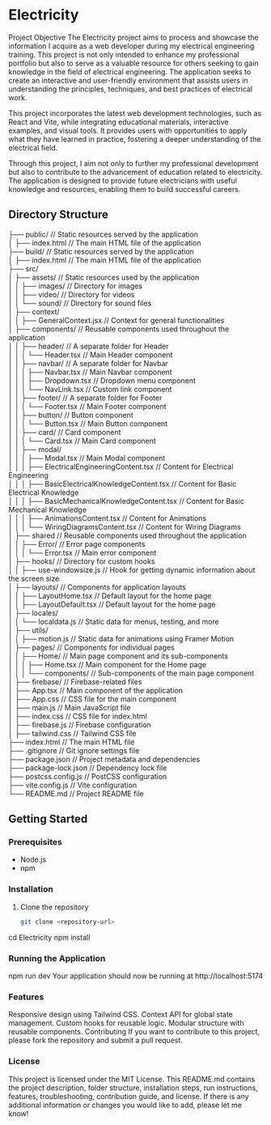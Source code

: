# Electricity

Project Objective
The Electricity project aims to process and showcase the information I acquire as a web developer during my electrical engineering training. This project is not only intended to enhance my professional portfolio but also to serve as a valuable resource for others seeking to gain knowledge in the field of electrical engineering. The application seeks to create an interactive and user-friendly environment that assists users in understanding the principles, techniques, and best practices of electrical work.

This project incorporates the latest web development technologies, such as React and Vite, while integrating educational materials, interactive examples, and visual tools. It provides users with opportunities to apply what they have learned in practice, fostering a deeper understanding of the electrical field.

Through this project, I aim not only to further my professional development but also to contribute to the advancement of education related to electricity. The application is designed to provide future electricians with useful knowledge and resources, enabling them to build successful careers.

## Directory Structure

├── public/ // Static resources served by the application <br>
│   ├── index.html // The main HTML file of the application <br>
├── build/ // Static resources served by the application <br>
│   ├── index.html // The main HTML file of the application <br>
├── src/ <br>
│   ├── assets/ // Static resources used by the application <br>
│   │   ├── images/ // Directory for images <br>
│   │   ├── video/ // Directory for videos <br>
│   │   └── sound/ // Directory for sound files <br>
│   ├── context/ <br>
│   │   ├── GeneralContext.jsx // Context for general functionalities <br>
│   ├── components/                    // Reusable components used throughout the application <br>
│   │   ├── header/                    // A separate folder for Header <br>
│   │   │   └── Header.tsx              // Main Header component <br>
│   │   ├── navbar/                    // A separate folder for Navbar <br>
│   │   │   ├── Navbar.tsx              // Main Navbar component <br>
│   │   │   ├── Dropdown.tsx            // Dropdown menu component <br>
│   │   │   └── NavLink.tsx             // Custom link component <br>
│   │   ├── footer/                     // A separate folder for Footer <br>
│   │   │   └── Footer.tsx              // Main Footer component <br>
│   │   ├── button/                     // Button component <br>
│   │   │   └── Button.tsx              // Main Button component <br>
│   │   ├── card/                       // Card component <br>
│   │   │   └── Card.tsx                // Main Card component <br>
│   │   ├── modal/                                <br>
│   │   │   ├── Modal.tsx                          // Main Modal component <br>
│   │   │   ├── ElectricalEngineeringContent.tsx   // Content for Electrical Engineering <br>
│   │   │   ├── BasicElectricalKnowledgeContent.tsx  // Content for Basic Electrical Knowledge <br>
│   │   │   ├── BasicMechanicalKnowledgeContent.tsx  // Content for Basic Mechanical Knowledge <br>
│   │   │   ├── AnimationsContent.tsx               // Content for Animations <br>
│   │   │   └── WiringDiagramsContent.tsx           // Content for Wiring Diagrams <br>
│   ├── shared // Reusable components used throughout the application <br>
│   │   ├── Error/ // Error page components <br>
│   │   │   └── Error.tsx // Main error component <br>
│   ├── hooks/ // Directory for custom hooks <br>
│   │   ├── use-windowsize.js // Hook for getting dynamic information about the screen size <br>
│   ├── layouts/ // Components for application layouts <br>
│   │   ├── LayoutHome.tsx // Default layout for the home page <br>
│   │   ├── LayoutDefault.tsx // Default layout for the home page <br>
│   ├── locales/ <br>
│   │   └── localdata.js // Static data for menus, testing, and more <br>
│   ├── utils/ <br>
│   │   ├── motion.js // Static data for animations using Framer Motion <br>
│   ├── pages/ // Components for individual pages <br>
│   │   ├── Home/ // Main page component and its sub-components <br>
│   │   │   ├── Home.tsx // Main component for the Home page <br>
│   │   │   └── components/ // Sub-components of the main page component <br>
│   ├── firebase/ // Firebase-related files <br>
│   ├── App.tsx // Main component of the application <br>
│   ├── App.css // CSS file for the main component <br>
│   ├── main.js // Main JavaScript file <br>
│   ├── index.css // CSS file for index.html <br>
│   ├── firebase.js // Firebase configuration <br>
│   ├── tailwind.css // Tailwind CSS file <br>
├── index.html // The main HTML file <br>
├── .gitignore // Git ignore settings file <br>
├── package.json // Project metadata and dependencies <br>
├── package-lock.json // Dependency lock file <br>
├── postcss.config.js // PostCSS configuration <br>
├── vite.config.js // Vite configuration <br>
└── README.md // Project README file <br>

## Getting Started

### Prerequisites

- Node.js
- npm 

### Installation

1. Clone the repository
   ```bash
   git clone <repository-url>

cd Electricity
npm install

### Running the Application
npm run dev
Your application should now be running at http://localhost:5174


### Features
Responsive design using Tailwind CSS.
Context API for global state management.
Custom hooks for reusable logic.
Modular structure with reusable components.
Contributing
If you want to contribute to this project, please fork the repository and submit a pull request.

### License
This project is licensed under the MIT License.
This README.md contains the project description, folder structure, installation steps, run instructions, features, troubleshooting, contribution guide, and license. If there is any additional information or changes you would like to add, please let me know!